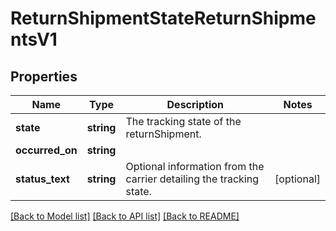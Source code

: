 # ReturnShipmentStateReturnShipmentsV1

## Properties
Name | Type | Description | Notes
------------ | ------------- | ------------- | -------------
**state** | **string** | The tracking state of the returnShipment. | 
**occurred_on** | **string** |  | 
**status_text** | **string** | Optional information from the carrier detailing the tracking state. | [optional] 

[[Back to Model list]](../../README.md#documentation-for-models) [[Back to API list]](../../README.md#documentation-for-api-endpoints) [[Back to README]](../../README.md)

